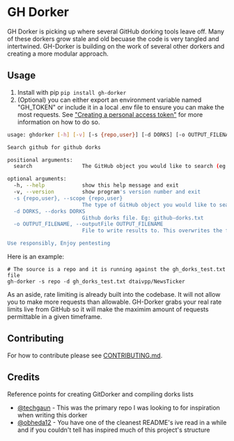 # GH Dorker

GH Dorker is picking up where several GitHub dorking tools leave off. Many of these dorkers grow stale and old becuase the code is very tangled and intertwined. GH-Dorker is building on the work of several other dorkers and creating a more modular approach.

## Usage

1. Install with pip `pip install gh-dorker`
2. (Optional) you can either export an environment variable named "GH_TOKEN" or include it in a local .env file to ensure you can make the most requests. See ["Creating a personal access token"](https://docs.github.com/en/authentication/keeping-your-account-and-data-secure/creating-a-personal-access-token) for more information on how to do so.

```bash
usage: ghdorker [-h] [-v] [-s {repo,user}] [-d DORKS] [-o OUTPUT_FILENAME] search

Search github for github dorks

positional arguments:
  search                The GitHub object you would like to search (eg. repo or username)

optional arguments:
  -h, --help            show this help message and exit
  -v, --version         show program's version number and exit
  -s {repo,user}, --scope {repo,user}
                        The type of GitHub object you would like to search
  -d DORKS, --dorks DORKS
                        Github dorks file. Eg: github-dorks.txt
  -o OUTPUT_FILENAME, --outputFile OUTPUT_FILENAME
                        File to write results to. This overwrites the file provided!

Use responsibly, Enjoy pentesting
```

Here is an example:
```
# The source is a repo and it is running against the gh_dorks_test.txt file
gh-dorker -s repo -d gh_dorks_test.txt dtaivpp/NewsTicker
```

As an aside, rate limiting is already built into the codebase. It will not allow you to make more requests than allowable. GH-Dorker grabs your real rate limits live from GitHub so it will make the maximim amount of requests permittable in a given timeframe.


## Contributing

For how to contribute please see [CONTRIBUTING.md]("CONTRIBUTING.md").


## Credits
Reference points for creating GitDorker and compiling dorks lists

- [@techgaun](https://github.com/techgaun) - This was the primary repo I was looking to for inspiration when writing this dorker
- [@obheda12](https://github.com/obheda12) - You have one of the cleanest README's ive read in a while and if you couldn't tell has inspired much of this project's structure
